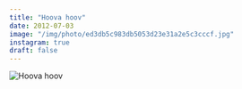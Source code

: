 ```yaml
---
title: "Hoova hoov"
date: 2012-07-03
image: "/img/photo/ed3db5c983db5053d23e31a2e5c3cccf.jpg"
instagram: true
draft: false
---
```


![Hoova hoov](/img/photo/ed3db5c983db5053d23e31a2e5c3cccf.jpg)
